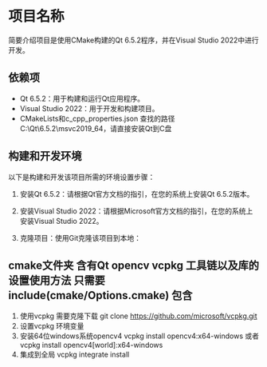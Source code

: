 ﻿# 项目名称
简要介绍项目是使用CMake构建的Qt 6.5.2程序，并在Visual Studio 2022中进行开发。

## 依赖项
- Qt 6.5.2：用于构建和运行Qt应用程序。
- Visual Studio 2022：用于开发和构建项目。
- CMakeLists和c_cpp_properties.json 查找的路径 C:\\Qt\\6.5.2\\msvc2019_64，请直接安装Qt到C盘


## 构建和开发环境

以下是构建和开发该项目所需的环境设置步骤：

1. 安装Qt 6.5.2：请根据Qt官方文档的指引，在您的系统上安装Qt 6.5.2版本。

2. 安装Visual Studio 2022：请根据Microsoft官方文档的指引，在您的系统上安装Visual Studio 2022。

3. 克隆项目：使用Git克隆该项目到本地：

## cmake文件夹 含有Qt opencv vcpkg 工具链以及库的设置使用方法 只需要 include(cmake/Options.cmake) 包含
1. 使用vcpkg 需要克隆下载 git clone https://github.com/microsoft/vcpkg.git
2. 设置vcpkg 环境变量
3. 安装64位windows系统opencv4 vcpkg install opencv4:x64-windows 或者 vcpkg install opencv4[world]:x64-windows
4. 集成到全局 vcpkg integrate install

